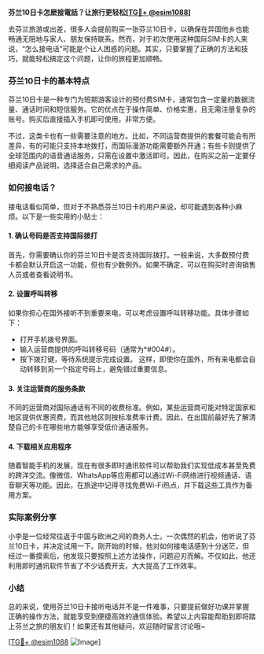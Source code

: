 **芬兰10日卡怎麽接電話？让旅行更轻松[[TG💪+ @esim1088](https://t.me/s/esim1088)]**

去芬兰旅游或出差，很多人会提前购买一张芬兰10日卡，以确保在异国他乡也能畅通无阻地与家人、朋友保持联系。然而，对于初次使用这种国际SIM卡的人来说，“怎么接电话”可能是个让人困惑的问题。其实，只要掌握了正确的方法和技巧，就能轻松搞定这个问题，让你的旅程更加顺畅。

### 芬兰10日卡的基本特点

芬兰10日卡是一种专门为短期游客设计的预付费SIM卡，通常包含一定量的数据流量、通话时间和短信服务。它的优点在于操作简单、价格实惠，且无需注册复杂的账号。购买后直接插入手机即可使用，非常方便。

不过，这类卡也有一些需要注意的地方。比如，不同运营商提供的套餐可能会有所差异，有的可能只支持本地拨打，而国际漫游功能需要额外开通；有些卡则提供了全球范围内的语音通话服务，只需在设置中激活即可。因此，在购买之前一定要仔细阅读产品说明，选择适合自己需求的产品。

### 如何接电话？

接电话看似简单，但对于不熟悉芬兰10日卡的用户来说，却可能遇到各种小麻烦。以下是一些实用的小贴士：

#### 1. 确认号码是否支持国际拨打
首先，你需要确认你的芬兰10日卡是否支持国际拨打。一般来说，大多数预付费卡都会默认开启这一功能，但也有少数例外。如果不确定，可以在购买时咨询销售人员或者查看说明书。

#### 2. 设置呼叫转移
如果你担心在国外接听不到重要来电，可以考虑设置呼叫转移功能。具体步骤如下：
- 打开手机拨号界面。
- 输入运营商提供的呼叫转移号码（通常为*#004#）。
- 按下拨打键，等待系统提示完成设置。
这样，即使你在国外，所有来电都会自动转移到另一个指定号码上，避免错过重要信息。

#### 3. 关注运营商的服务条款
不同的运营商对国际通话有不同的收费标准。例如，某些运营商可能对特定国家和地区提供优惠资费，而其他地区则按标准费率计费。因此，在出国前最好先了解清楚自己的卡在哪些地方能够享受低价通话服务。

#### 4. 下载相关应用程序
随着智能手机的发展，现在有很多即时通讯软件可以帮助我们实现低成本甚至免费的跨洋交流。像微信、WhatsApp等应用都可以通过Wi-Fi网络进行视频通话、语音聊天等功能。因此，在旅途中记得寻找免费Wi-Fi热点，并下载这些工具作为备用方案。

### 实际案例分享

小李是一位经常往返于中国与欧洲之间的商务人士。一次偶然的机会，他听说了芬兰10日卡，并决定试用一下。刚开始的时候，他对如何接电话感到十分迷茫，但经过一番摸索后，他发现只要按照上述方法操作，问题迎刃而解。不仅如此，他还利用即时通讯软件节省了不少话费开支，大大提高了工作效率。

### 小结

总的来说，使用芬兰10日卡接听电话并不是一件难事，只要提前做好功课并掌握正确的操作方法，就能享受到便捷高效的通信体验。希望以上内容能帮助到即将踏上芬兰之旅的朋友们！如果还有其他疑问，欢迎随时留言讨论哦~

[[TG💪+ @esim1088](https://t.me/s/esim1088) ![Image](https://i.postimg.cc/4NQfJmqS/Snipaste-2025-05-13-00-14-12.png)]